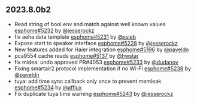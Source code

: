 ## 2023.8.0b2

- Read string of bool env and match against well known values [esphome#5232](https://github.com/esphome/esphome/pull/5232) by [@jesserockz](https://github.com/jesserockz)
- fix aeha data template [esphome#5231](https://github.com/esphome/esphome/pull/5231) by [@ssieb](https://github.com/ssieb)
- Expose start to speaker interface [esphome#5228](https://github.com/esphome/esphome/pull/5228) by [@jesserockz](https://github.com/jesserockz)
- New features added for Haier integration [esphome#5196](https://github.com/esphome/esphome/pull/5196) by [@paveldn](https://github.com/paveldn)
- pca9554 cache reads [esphome#5137](https://github.com/esphome/esphome/pull/5137) by [@hwstar](https://github.com/hwstar)
- fix midea: undo approved PR#4053 [esphome#5233](https://github.com/esphome/esphome/pull/5233) by [@dudanov](https://github.com/dudanov)
- Fixing smartair2 protocol implementation if no Wi-Fi [esphome#5238](https://github.com/esphome/esphome/pull/5238) by [@paveldn](https://github.com/paveldn)
- tuya: add time sync callback only once to prevent memleak [esphome#5234](https://github.com/esphome/esphome/pull/5234) by [@afflux](https://github.com/afflux)
- Fix duplicate tuya time warning [esphome#5243](https://github.com/esphome/esphome/pull/5243) by [@jesserockz](https://github.com/jesserockz)

